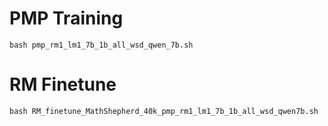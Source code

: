 
# PMP Training
```shell
bash pmp_rm1_lm1_7b_1b_all_wsd_qwen_7b.sh
```

# RM Finetune
```shell
bash RM_finetune_MathShepherd_40k_pmp_rm1_lm1_7b_1b_all_wsd_qwen7b.sh
```
